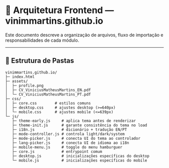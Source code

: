 # 📐 Arquitetura Frontend — vinimmartins.github.io

Este documento descreve a organização de arquivos, fluxo de importação e responsabilidades de cada módulo.

---

## 📂 Estrutura de Pastas

```plaintext
vinimmartins.github.io/
├─ index.html
├─ assets/
│  ├─ profile.png
│  ├─ CV_ViniciusMatheusMartins_EN.pdf
│  └─ CV_ViniciusMatheusMartins_PT.pdf
├─ css/
│  ├─ core.css        # estilos comuns
│  ├─ desktop.css     # ajustes desktop (>=640px)
│  └─ mobile.css      # ajustes mobile (<=639px)
└─ js/
   ├─ theme-early.js     # aplica tema antes de renderizar
   ├─ theme-init.js      # garante consistência do tema no load
   ├─ i18n.js            # dicionário + tradução EN/PT
   ├─ mode-controller.js # controla light/dark/system
   ├─ mode-picker.js     # conecta UI do tema ao controlador
   ├─ lang-picker.js     # conecta UI de idioma ao i18n
   ├─ mobile-menu.js     # toggle do menu hamburguer
   ├─ core.js            # entrypoint comum
   ├─ desktop.js         # inicializações específicas do desktop
   └─ mobile.js          # inicializações específicas do mobile
